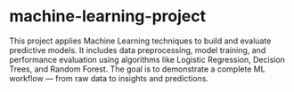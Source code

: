 # machine-learning-project
This project applies Machine Learning techniques to build and evaluate predictive models. It includes data preprocessing, model training, and performance evaluation using algorithms like Logistic Regression, Decision Trees, and Random Forest. The goal is to demonstrate a complete ML workflow — from raw data to insights and predictions.
